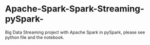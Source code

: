# Apache-Spark-Spark-Streaming-pySpark-
Big Data Streaming project with Apache Spark in pySpark, please see python file and the notebook.
